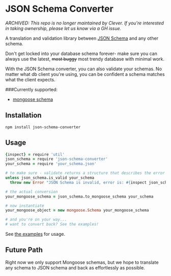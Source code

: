 # JSON Schema Converter

_ARCHIVED: This repo is no longer maintained by Clever. If you're interested in taking ownership, please let us know via a GH issue._

A translation and validation library between [JSON Schema](http://json-schema.org/) and any other schema.

Don't get locked into your database schema forever- make sure you can always
use the latest, <del>most buggy</del> most trendy database with minimal work.

With the JSON Schema converter, you can also validate your schemas. No
matter what db client you're using, you can be confident a schema matches
what the client expects.

###Currently supported:
- [mongoose schema](http://mongoosejs.com/)

## Installation

    npm install json-schema-converter

## Usage

```coffee
{inspect} = require 'util'
json_schema = require 'json-schema-converter'
your_schema = require 'your_schema.json'

# to make sure - validate returns a structure that describes the error
unless json_schema.is_valid your_schema
  throw new Error "JSON Schema is invalid, error is: #{inspect json_schema.validate(your_schema)}"

# the actual conversion
your_mongoose_schema = json_schema.to_mongoose_schema your_schema

# now instantiate
your_mongoose_object = new mongoose.Schema your_mongoose_schema

# and you're on your way...
# want to convert back? See the examples!
```

See [the examples](examples) for usage.


## Future Path

Right now we only support Mongoose schemas, but we hope to translate
any schema to JSON schema and back as effortlessly as possible.
